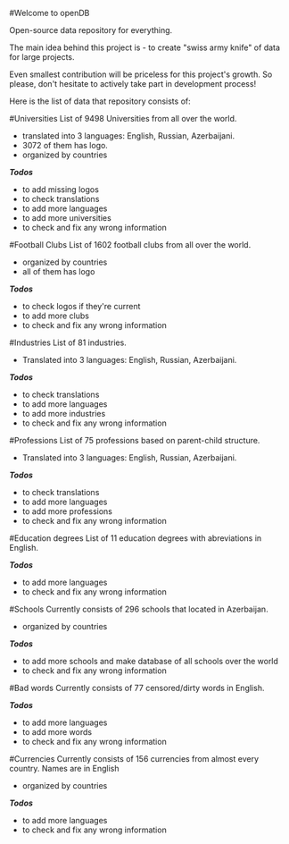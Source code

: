 #Welcome to openDB

Open-source data repository for everything.

The main idea behind this project is - to create "swiss army knife" of data for large projects. 

Even smallest contribution will be priceless for this project's growth. So please, don't hesitate to actively take part in development process!

Here is the list of data that repository consists of:

#Universities
List of 9498 Universities from all over the world. 
  - translated into 3 languages: English, Russian, Azerbaijani. 
  - 3072 of them has logo. 
  - organized by countries
  
***Todos***
- to add missing logos
- to check translations
- to add more languages
- to add more universities
- to check and fix any wrong information
 
#Football Clubs
List of 1602 football clubs from all over the world. 
 - organized by countries
 - all of them has logo
 
***Todos*** 
- to check logos if they're current
- to add more clubs
- to check and fix any wrong information

#Industries
List of 81 industries.
  - Translated into 3 languages: English, Russian, Azerbaijani. 
  
***Todos***
- to check translations
- to add more languages
- to add more industries
- to check and fix any wrong information

#Professions
List of 75 professions based on parent-child structure.
  - Translated into 3 languages: English, Russian, Azerbaijani. 
  
***Todos***
- to check translations
- to add more languages
- to add more professions
- to check and fix any wrong information

#Education degrees
List of 11 education degrees with abreviations in English.

***Todos***
 - to add more languages
 - to check and fix any wrong information
 
#Schools
Currently consists of 296 schools that located in Azerbaijan. 
- organized by countries

***Todos*** 
- to add more schools and make database of all schools over the world
- to check and fix any wrong information

#Bad words
Currently consists of 77 censored/dirty words in English. 

***Todos*** 
 - to add more languages
 - to add more words
 - to check and fix any wrong information

#Currencies
Currently consists of 156 currencies from almost every country. Names are in English
- organized by countries

***Todos*** 
 - to add more languages
 - to check and fix any wrong information
